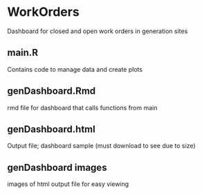 # WorkOrders
Dashboard for closed and open work orders in generation sites

## main.R
Contains code to manage data and create plots

## genDashboard.Rmd
rmd file for dashboard that calls functions from main

## genDashboard.html
Output file; dashboard sample (must download to see due to size)

## genDashboard images
images of html output file for easy viewing
